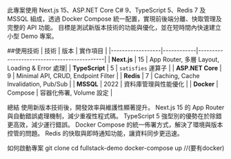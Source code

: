 此專案使用 Next.js 15、ASP.NET Core C# 9、TypeScript 5、Redis 7 及 MSSQL 組成，透過 Docker Compose 統一配置，實現前後端分離、快取管理及完整的 API 功能。
目標是測試新版本技術的功能與優化，並在短時間內快速建立小型 Demo 專案。

##使用技術
| 技術             | 版本       | 實作項目                                   |
|------------------|------------|--------------------------------------------|
| **Next.js**      | 15         | App Router, 多層 Layout, Loading & Error 處理|
| **TypeScript**   | 5          | `satisfies` 運算子                         |
| **ASP.NET Core** | 9          | Minimal API, CRUD, Endpoint Filter          |
| **Redis**        | 7          | Caching, Cache Invalidation, Pub/Sub        |
| **MSSQL**        | 2022       | 資料庫管理與性能優化                        |
| **Docker**       | Compose    | 容器化佈署, Volume 設定                    |

總結
使用新版本技術後，開發效率與維護性顯著提升。
Next.js 15 的 App Router 與自動錯誤處理機制，減少重複性程式碼。
TypeScript 5 強型別的優勢在於除錯更高效，減少運行錯誤。
Docker Compose 的統一佈署方式，解決了環境與版本控管的問題。
Redis 的快取與即時通知功能，讓資料同步更迅速。


如何啟動專案
git clone
cd fullstack-demo
docker-compose up  //(要有docker)
